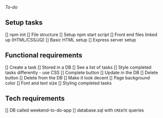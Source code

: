 _To-do_

## Setup tasks
[] npm init
[] File structure
[] Setup npm start script
[] Front end files linked up (HTML/CSS/JQ)
    [] Basic HTML setup
[] Express server setup

## Functional requirements
[] Create a task
    [] Stored in a DB
[] See a list of tasks
    [] Style completed tasks differently
        - use CSS
[] Complete button
    [] Update in the DB
[] Delete button
    [] Delete from the DB
[] Make it look decent
    [] Page background color
    [] Font and text size
    [] Styling completed tasks

## Tech requirements
[] DB called weekend-to-do-app
[] database.sql with `CREATE` queries